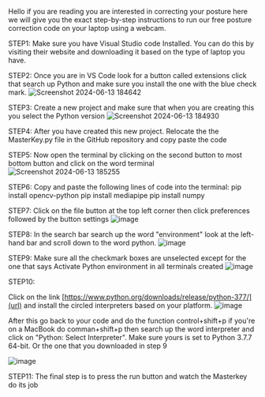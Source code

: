 Hello if you are reading you are interested in correcting your posture here we will give you the exact step-by-step instructions to run our free posture correction code on your laptop using a webcam. 

STEP1:
Make sure you have Visual Studio code Installed. You can do this by visiting their website and downloading it based on the type of laptop you have.

STEP2:
Once you are in VS Code look for a button called extensions click that search up Python and make sure you install the one with the blue check mark.
![Screenshot 2024-06-13 184642](https://github.com/Masterkey-ai/Masterkey/assets/172676155/9f353d1f-fe4a-45c7-a09d-7b4af4e67e44)

STEP3:
Create a new project and make sure that when you are creating this you select the Python version
![Screenshot 2024-06-13 184930](https://github.com/Masterkey-ai/Masterkey/assets/172676155/83fbcab4-984e-404d-a469-705480537d57)

STEP4:
After you have created this new project. Relocate the the MasterKey.py file in the GitHub repository and copy paste the code



STEP5: Now open the terminal by clicking on the second button to most bottom button and click on the word terminal
![Screenshot 2024-06-13 185255](https://github.com/Masterkey-ai/Masterkey/assets/172676155/1075abc4-7d9f-4a3e-bd3c-a3ce7b2f31c4)

STEP6:
Copy and paste the following lines of code into the terminal:
pip install opencv-python
pip install mediapipe
pip install numpy

STEP7:
Click on the file button at the top left corner then click preferences followed by the button settings
![image](https://github.com/Masterkey-ai/Masterkey/assets/172676155/e7fa944a-f36d-48f1-9a80-758a55763834)

STEP8:
In the search bar search up the word "environment" look at the left-hand bar and scroll down to the word python.
![image](https://github.com/Masterkey-ai/Masterkey/assets/172676155/8956421d-11e9-4463-88cd-fd8aded572a2)

STEP9:
Make sure all the checkmark boxes are unselected except for the one that says Activate Python environment in all terminals created
![image](https://github.com/Masterkey-ai/Masterkey/assets/172676155/648a4041-bb9b-4d41-969b-6325fa7f032d)

STEP10:

Click on the link [https://www.python.org/downloads/release/python-377/](url) and install the circled interpreters based on your platform.
![image](https://github.com/Masterkey-ai/Masterkey/assets/172676155/75f730d2-899c-4487-8a01-e34cedf14cd7)

After this go back to your code and do the function control+shift+p if you're on a MacBook do comman+shift+p then search up the word interpreter and click on "Python: Select Interpreter".
Make sure yours is set to Python 3.7.7 64-bit. Or the one that you downloaded in step 9

![image](https://github.com/Masterkey-ai/Masterkey/assets/172676155/9bd44db9-6aea-49ff-a202-f4674ce1cddd)

STEP11:
The final step is to press the run button and watch the Masterkey do its job
